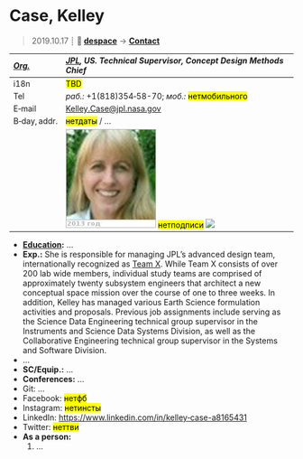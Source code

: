 # Case, Kelley
> 2019.10.17 ┊ **🚀 [despace](index.md)** → **[Contact](contact.md)**

|*[Org.](contact.md)*|*[JPL](zz_jpl.md), US. Technical Supervisor, Concept Design Methods Chief*|
|:--|:--|
|i18n| <mark>TBD</mark> |
|Tel| *раб.:* +1(818)354‑58-70; *моб.:* <mark>нетмобильного</mark> |
|E‑mail| <Kelley.Case@jpl.nasa.gov> |
|B‑day, addr.| <mark>нетдаты</mark> / … |
|| [![](f/contact/c/case_001_photo_thumb.jpg)](f/contact/c/case_001_photo.jpg) <mark>нетподписи</mark> [![](f/contact//_001_sign_thumb.jpg)](f/contact//_001_sign.png) |

   - **[Education](edu.md):** …
   - **Exp.:** She is responsible for managing JPL’s advanced design team, internationally recognized as [Team X](jpl_if.md). While Team X consists of over 200 lab wide members, individual study teams are comprised of approximately twenty subsystem engineers that architect a new conceptual space mission over the course of one to three weeks. In addition, Kelley has managed various Earth Science formulation activities and proposals. Previous job assignments include serving as the Science Data Engineering technical group supervisor in the Instruments and Science Data Systems Division, as well as the Collaborative Engineering technical group supervisor in the Systems and Software Division.
   - …
   - **SC/Equip.:** …
   - **Conferences:** …
   - Git: …
   - Facebook: <mark>нетфб</mark>
   - Instagram: <mark>нетинсты</mark>
   - LinkedIn: <https://www.linkedin.com/in/kelley‑case-a8165431>
   - Twitter: <mark>неттви</mark>
   - **As a person:**
      1. …
